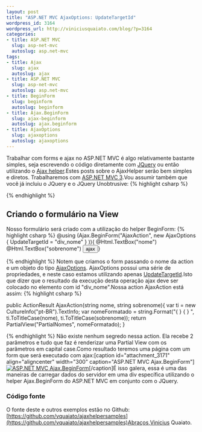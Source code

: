 ```yaml
--- 
layout: post
title: "ASP.NET MVC AjaxOptions: UpdateTargetId"
wordpress_id: 3164
wordpress_url: http://viniciusquaiato.com/blog/?p=3164
categories: 
- title: ASP.NET MVC
  slug: asp-net-mvc
  autoslug: asp.net-mvc
tags: 
- title: Ajax
  slug: ajax
  autoslug: ajax
- title: ASP.NET MVC
  slug: asp-net-mvc
  autoslug: asp.net-mvc
- title: BeginForm
  slug: beginform
  autoslug: beginform
- title: Ajax.BeginForm
  slug: ajax-beginform
  autoslug: ajax.beginform
- title: AjaxOptions
  slug: ajaxoptions
  autoslug: ajaxoptions
---
```

Trabalhar com forms e ajax no ASP.NET MVC é algo relativamente bastante simples, seja escrevendo o código diretamente com [JQuery](http://viniciusquaiato.com/blog/tag/jquery/) ou então utilizando o [Ajax helper](http://msdn.microsoft.com/en-us/library/system.web.mvc.ajaxhelper.aspx).Estes posts sobre o AjaxHelper serão bem simples e diretos. Trabalharemos com [ASP.NET MVC 3](http://viniciusquaiato.com/blog/asp-net-mvc-3/).Vou assumir também que você já incluiu o JQuery e o JQuery Unobtrusive:
{% highlight csharp %}

{% endhighlight %}


## Criando o formulário na View
Nosso formulário será criado com a utilização do helper BeginForm:
{% highlight csharp %}
@using (Ajax.BeginForm("AjaxAction",    new AjaxOptions { UpdateTargetId = "div_nome" }
)){    @Html.TextBox("nome")<br />    @Html.TextBox("sobrenome")    <input type="submit" value="ajax" />}

{% endhighlight %}
Notem que criamos o form passando o nome da action e um objeto do tipo [AjaxOptions](http://msdn.microsoft.com/en-us/library/system.web.mvc.ajax.ajaxoptions.aspx). AjaxOptions possui uma série de propriedades, e neste caso estamos utilizando apenas [UpdateTargetId](http://msdn.microsoft.com/en-us/library/system.web.mvc.ajax.ajaxoptions.updatetargetid.aspx).Isto que dizer que o resultado da execução desta operação ajax deve ser colocado no elemento com id "div_nome".Nossa action AjaxAction está assim:
{% highlight csharp %}

public ActionResult AjaxAction(string nome, string sobrenome){
var ti = new CultureInfo("pt-BR").TextInfo;
var nomeFormatado = string.Format("{
}
 {
}
", ti.ToTitleCase(nome), ti.ToTitleCase(sobrenome));
    return PartialView("PartialNomes", nomeFormatado);
    }

{% endhighlight %}
Não existe nenhum segredo nessa action. Ela recebe 2 parâmetros e tudo que faz é renderizar uma Partial View com os parâmetros em capital case.Como resultado teremos uma página com um form que será executado com ajax:[caption id="attachment_3171" align="aligncenter" width="300" caption="ASP.NET MVC Ajax.BeginForm"][![ASP.NET MVC Ajax.BeginForm](http://viniciusquaiato.com/blog/wp-content/uploads/2011/02/Ajax-BeginForm-300x243.png "ASP.NET MVC Ajax.BeginForm")](http://viniciusquaiato.com/blog/wp-content/uploads/2011/02/Ajax-BeginForm.png)[/caption]É isso galera, essa é uma das maneiras de carregar dados do servidor em uma div específica utilizando o helper Ajax.BeginForm do ASP.NET MVC em conjunto com o JQuery.

### Código fonte
O fonte deste e outros exemplos estão no Github: [https://github.com/vquaiato/ajaxhelpersamples](https://github.com/vquaiato/ajaxhelpersamples)Abraços,Vinicius Quaiato.
